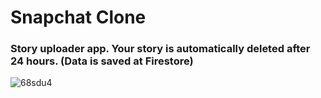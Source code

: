 # Snapchat Clone

### Story uploader app. Your story is automatically deleted after 24 hours. (Data is saved at Firestore)


![68sdu4](https://user-images.githubusercontent.com/100288645/158478164-92f80f1c-dc86-45ca-a49b-1097968f8143.gif)
